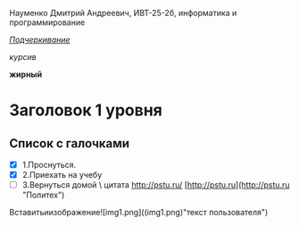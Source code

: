 Науменко Дмитрий Андреевич, ИВТ-25-2б, информатика и программирование

<ins> *Подчеркивание*</ins>

*курсив*

**жирный** 

# Заголовок 1 уровня
## Список с галочками
- [X] 1.Проснуться.
- [X] 2.Приехать на учебу
- [ ] 3.Вернуться домой
\ цитата
<http://pstu.ru/>
[http://pstu.ru](http://pstu.ru "Политех")

Вставитьиизображение![img1.png]((img1.png)"текст пользователя")


